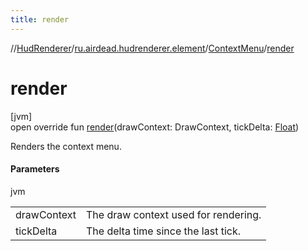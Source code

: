 ```yaml
---
title: render
---
```

//[HudRenderer](../../../index.html)/[ru.airdead.hudrenderer.element](../index.html)/[ContextMenu](index.html)/[render](render.html)



# render



[jvm]\
open override fun [render](render.html)(drawContext: DrawContext, tickDelta: [Float](https://kotlinlang.org/api/latest/jvm/stdlib/kotlin/-float/index.html))



Renders the context menu.



#### Parameters


jvm

| | |
|---|---|
| drawContext | The draw context used for rendering. |
| tickDelta | The delta time since the last tick. |




